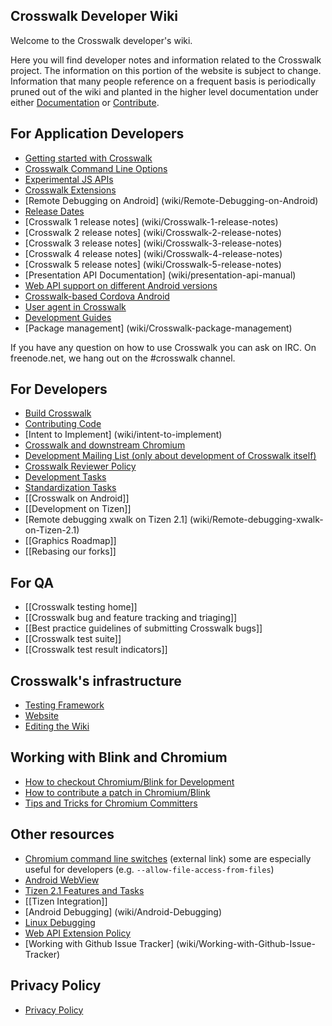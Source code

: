 ## Crosswalk Developer Wiki
Welcome to the Crosswalk developer's wiki.

Here you will find developer notes and information related to the Crosswalk project. The information on this portion 
of the website is subject to change. Information that many people reference on a frequent basis is periodically pruned 
out of the wiki and planted in the higher level documentation under either [Documentation](#documentation) or 
[Contribute](#contribute).

## For Application Developers

* [Getting started with Crosswalk](#documentation/getting_started)
* [Crosswalk Command Line Options](wiki/Crosswalk-Command-Line-Options)
* [Experimental JS APIs](wiki/Experimental-APIs)
* [Crosswalk Extensions](wiki/Crosswalk-Extensions)
* [Remote Debugging on Android] (wiki/Remote-Debugging-on-Android)
* [Release Dates](wiki/Release-dates)
* [Crosswalk 1 release notes] (wiki/Crosswalk-1-release-notes)
* [Crosswalk 2 release notes] (wiki/Crosswalk-2-release-notes)
* [Crosswalk 3 release notes] (wiki/Crosswalk-3-release-notes)
* [Crosswalk 4 release notes] (wiki/Crosswalk-4-release-notes)
* [Crosswalk 5 release notes] (wiki/Crosswalk-5-release-notes)
* [Presentation API Documentation] (wiki/presentation-api-manual)
* [Web API support on different Android versions](wiki/webapi-support-on-different-versions)
* [Crosswalk-based Cordova Android](wiki/crosswalk-cordova-android) 
* [User agent in Crosswalk](wiki/crosswalk-user-agent)
* [Development Guides](wiki/Development-Guides)
* [Package management] (wiki/Crosswalk-package-management)

If you have any question on how to use Crosswalk you can ask on IRC. On freenode.net, we hang out on the #crosswalk channel.

## For Developers
* [Build Crosswalk](wiki/Build-Crosswalk)
* [Contributing Code](#contribute/contributing-code)
* [Intent to Implement] (wiki/intent-to-implement)
* [Crosswalk and downstream Chromium](wiki/Downstream-Chromium)
* [Development Mailing List (only about development of Crosswalk itself)](https://lists.crosswalk-project.org/mailman/listinfo/crosswalk-dev)
* [Crosswalk Reviewer Policy](#contribute/reviewer_policy)
* [Development Tasks](wiki/Development-Tasks)
* [Standardization Tasks](wiki/Standardization-Tasks)
* [[Crosswalk on Android]]
* [[Development on Tizen]]
* [Remote debugging xwalk on Tizen 2.1] (wiki/Remote-debugging-xwalk-on-Tizen-2.1)
* [[Graphics Roadmap]]
* [[Rebasing our forks]]

## For QA
* [[Crosswalk testing home]]
* [[Crosswalk bug and feature tracking and triaging]]
* [[Best practice guidelines of submitting Crosswalk bugs]]
* [[Crosswalk test suite]]
* [[Crosswalk test result indicators]]

## Crosswalk's infrastructure
* [Testing Framework](wiki/Crosswalk-testing-framework) 
* [Website](https://github.com/crosswalk-project/crosswalk-website/blob/master/README.md)
* [Editing the Wiki](wiki/Editing-the-Wiki)

## Working with Blink and Chromium
* [How to checkout Chromium/Blink for Development](wiki/Chromium-Checkout)
* [How to contribute a patch in Chromium/Blink](wiki/Contribute-a-patch-in-Blink-Chromium)
* [Tips and Tricks for Chromium Committers](wiki/Tips-and-Tricks-for-Chromium-Committers)

## Other resources
* [Chromium command line switches](http://peter.sh/experiments/chromium-command-line-switches/) (external link) some are especially useful for developers (e.g. ```--allow-file-access-from-files```)
* [Android WebView](wiki/Android-WebView)
* [Tizen 2.1 Features and Tasks](wiki/Tizen-2.1-WRT-features-and-related-tasks)
* [[Tizen Integration]]
* [Android Debugging] (wiki/Android-Debugging)
* [Linux Debugging](wiki/Linux-Debugging)
* [Web API Extension Policy](wiki/Web-API-Extension-Policy)
* [Working with Github Issue Tracker] (wiki/Working-with-Github-Issue-Tracker)

## Privacy Policy
* [Privacy Policy](wiki/Privacy-Policy)
